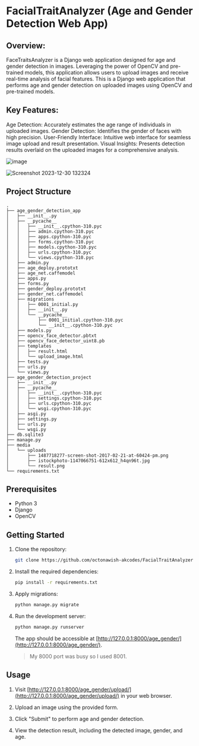 # FacialTraitAnalyzer (Age and Gender Detection Web App)

## Overview:
FaceTraitsAnalyzer is a Django web application designed for age and gender detection in images. Leveraging the power of OpenCV and pre-trained models, this application allows users to upload images and receive real-time analysis of facial features. This is a Django web application that performs age and gender detection on uploaded images using OpenCV and pre-trained models.

## Key Features:

Age Detection: Accurately estimates the age range of individuals in uploaded images.
Gender Detection: Identifies the gender of faces with high precision.
User-Friendly Interface: Intuitive web interface for seamless image upload and result presentation.
Visual Insights: Presents detection results overlaid on the uploaded images for a comprehensive analysis.

![image](https://github.com/octonawish-akcodes/FacialTraitAnalyzer/assets/76171953/48156218-fcb4-4914-9d45-ad5fbdf6b92e)

![Screenshot 2023-12-30 132324](https://github.com/octonawish-akcodes/FacialTraitAnalyzer/assets/76171953/3003e559-9b7a-44ed-9e47-0e760e9e6f5e)


## Project Structure

```plaintext
.
├── age_gender_detection_app
│   ├── __init__.py
│   ├── __pycache__
│   │   ├── __init__.cpython-310.pyc
│   │   ├── admin.cpython-310.pyc
│   │   ├── apps.cpython-310.pyc
│   │   ├── forms.cpython-310.pyc
│   │   ├── models.cpython-310.pyc
│   │   ├── urls.cpython-310.pyc
│   │   └── views.cpython-310.pyc
│   ├── admin.py
│   ├── age_deploy.prototxt
│   ├── age_net.caffemodel
│   ├── apps.py
│   ├── forms.py
│   ├── gender_deploy.prototxt
│   ├── gender_net.caffemodel
│   ├── migrations
│   │   ├── 0001_initial.py
│   │   ├── __init__.py
│   │   └── __pycache__
│   │       ├── 0001_initial.cpython-310.pyc
│   │       └── __init__.cpython-310.pyc
│   ├── models.py
│   ├── opencv_face_detector.pbtxt
│   ├── opencv_face_detector_uint8.pb
│   ├── templates
│   │   ├── result.html
│   │   └── upload_image.html
│   ├── tests.py
│   ├── urls.py
│   └── views.py
├── age_gender_detection_project
│   ├── __init__.py
│   ├── __pycache__
│   │   ├── __init__.cpython-310.pyc
│   │   ├── settings.cpython-310.pyc
│   │   ├── urls.cpython-310.pyc
│   │   └── wsgi.cpython-310.pyc
│   ├── asgi.py
│   ├── settings.py
│   ├── urls.py
│   └── wsgi.py
├── db.sqlite3
├── manage.py
├── media
│   └── uploads
│       ├── 1487718277-screen-shot-2017-02-21-at-60424-pm.png
│       ├── istockphoto-1147066751-612x612_h4qn96t.jpg
│       └── result.png
└── requirements.txt

```

## Prerequisites

- Python 3
- Django
- OpenCV

## Getting Started

1. Clone the repository:

   ```bash
   git clone https://github.com/octonawish-akcodes/FacialTraitAnalyzer.git
   ```

2. Install the required dependencies:

   ```bash
   pip install -r requirements.txt
   ```

3. Apply migrations:

   ```bash
   python manage.py migrate
   ```

4. Run the development server:

   ```bash
   python manage.py runserver
   ```

   The app should be accessible at [http://127.0.0.1:8000/age_gender/](http://127.0.0.1:8000/age_gender/).
   > My 8000 port was busy so I used 8001.

## Usage

1. Visit [http://127.0.0.1:8000/age_gender/upload/](http://127.0.0.1:8000/age_gender/upload/) in your web browser.

2. Upload an image using the provided form.

3. Click "Submit" to perform age and gender detection.

4. View the detection result, including the detected image, gender, and age.


